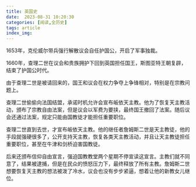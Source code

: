 ```yaml
---
title: 英国史
date:  2023-08-31 10:20:30
categories: [阅读,全历史]
tags: article
index_img: 
---
```

1653年，克伦威尔带兵强行解散议会自任护国公，开启了军事独裁。

1660年，查理二世在议会和贵族拥护下回到英国担任国王，斯图亚特王朝复辟，结束了护国公时代。

由于查理二世是被请回来的，国王和议会在权力争夺上争锋相对，特别是在宗教问题上。

查理二世偷偷向法国结盟，承诺时机允许会宣布皈依天主教。他为了恢复天主教活动，颁布了宗教自由法案，但是议会以军费为要挟，最终国王撤回了法案。随后议会还通过法案，规定只能由国教徒才能担任重要职位。

查理二世直到去世，才宣布皈依天主教。他的继任者詹姆斯二世是天主教徒，他的手段就强硬很多了，公开支持天主教，恢复各类天主教活动，并且让天主教徒担任重要职位，甚至在牛津和剑桥迫害国教徒。

后来还颁布信仰自由宣言，强迫国教教堂两个星期不停宣读这宣言。主教们就不同意了，结果被逮捕，但是在民众的愤怒压力下，最终释放了所有主教。詹姆斯二世想要恢复天主教的想法被泼了冷水，议会也没有步步紧逼，想着让他的新教女儿继位。